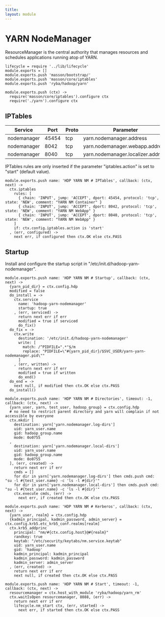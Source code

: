 ```yaml
---
title: 
layout: module
---
```


# YARN NodeManager

ResourceManager is the central authority that manages resources and schedules
applications running atop of YARN.

    lifecycle = require '../lib/lifecycle'
    module.exports = []
    module.exports.push 'masson/bootstrap/'
    module.exports.push 'masson/core/iptables'
    module.exports.push 'ryba/hadoop/yarn'

    module.exports.push (ctx) ->
      require('masson/core/iptables').configure ctx
      require('./yarn').configure ctx

## IPTables

| Service    | Port | Proto  | Parameter                          |
|------------|------|--------|------------------------------------|
| nodemanager | 45454 | tcp  | yarn.nodemanager.address           | x
| nodemanager | 8042  | tcp  | yarn.nodemanager.webapp.address    |
| nodemanager | 8040  | tcp  | yarn.nodemanager.localizer.address |

IPTables rules are only inserted if the parameter "iptables.action" is set to 
"start" (default value).

    module.exports.push name: 'HDP YARN NM # IPTables', callback: (ctx, next) ->
      ctx.iptables
        rules: [
          { chain: 'INPUT', jump: 'ACCEPT', dport: 45454, protocol: 'tcp', state: 'NEW', comment: "YARN NM Container" }
          { chain: 'INPUT', jump: 'ACCEPT', dport: 8042, protocol: 'tcp', state: 'NEW', comment: "YARN NM WebApp" }
          { chain: 'INPUT', jump: 'ACCEPT', dport: 8040, protocol: 'tcp', state: 'NEW', comment: "YARN NM WebApp" }
        ]
        if: ctx.config.iptables.action is 'start'
      , (err, configured) ->
        next err, if configured then ctx.OK else ctx.PASS

## Startup

Install and configure the startup script in 
"/etc/init.d/hadoop-yarn-nodemanager".

    module.exports.push name: 'HDP YARN NM # Startup', callback: (ctx, next) ->
      {yarn_pid_dir} = ctx.config.hdp
      modified = false
      do_install = ->
        ctx.service
          name: 'hadoop-yarn-nodemanager'
          startup: true
        , (err, serviced) ->
          return next err if err
          modified = true if serviced
          do_fix()
      do_fix = ->
        ctx.write
          destination: '/etc/init.d/hadoop-yarn-nodemanager'
          write: [
            match: /^PIDFILE=".*"$/m
            replace: "PIDFILE=\"#{yarn_pid_dir}/$SVC_USER/yarn-yarn-nodemanager.pid\""
          ]
        , (err, written) ->
          return next err if err
          modified = true if written
          do_end()
      do_end = ->
        next null, if modified then ctx.OK else ctx.PASS
      do_install()

    module.exports.push name: 'HDP YARN NM # Directories', timeout: -1, callback: (ctx, next) ->
      {yarn_user, yarn, test_user, hadoop_group} = ctx.config.hdp
      # no need to restrict parent directory and yarn will complain if not accessible by everyone
      ctx.mkdir [
        destination: yarn['yarn.nodemanager.log-dirs']
        uid: yarn_user.name
        gid: hadoop_group.name
        mode: 0o0755
      ,
        destination: yarn['yarn.nodemanager.local-dirs']
        uid: yarn_user.name
        gid: hadoop_group.name
        mode: 0o0755
      ], (err, created) ->
        return next err if err
        cmds = []
        for dir in yarn['yarn.nodemanager.log-dirs'] then cmds.push cmd: "su -l #{test_user.name} -c 'ls -l #{dir}'"
        for dir in yarn['yarn.nodemanager.local-dirs'] then cmds.push cmd: "su -l #{test_user.name} -c 'ls -l #{dir}'"
        ctx.execute cmds, (err) ->
          next err, if created then ctx.OK else ctx.PASS

    module.exports.push name: 'HDP YARN NM # Kerberos', callback: (ctx, next) ->
      {yarn_user, realm} = ctx.config.hdp
      {kadmin_principal, kadmin_password, admin_server} = ctx.config.krb5.etc_krb5_conf.realms[realm]
      ctx.krb5_addprinc 
        principal: "nm/#{ctx.config.host}@#{realm}"
        randkey: true
        keytab: "/etc/security/keytabs/nm.service.keytab"
        uid: yarn_user.name
        gid: 'hadoop'
        kadmin_principal: kadmin_principal
        kadmin_password: kadmin_password
        kadmin_server: admin_server
      , (err, created) ->
        return next err if err
        next null, if created then ctx.OK else ctx.PASS

    module.exports.push name: 'HDP YARN NM # Start', timeout: -1, callback: (ctx, next) ->
      resourcemanager = ctx.host_with_module 'ryba/hadoop/yarn_rm'
      ctx.waitIsOpen resourcemanager, 8088, (err) ->
        return next err if err
        lifecycle.nm_start ctx, (err, started) ->
          next err, if started then ctx.OK else ctx.PASS

